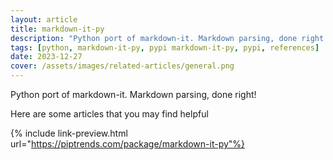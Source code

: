 ```yaml
---
layout: article
title: markdown-it-py
description: "Python port of markdown-it. Markdown parsing, done right!"
tags: [python, markdown-it-py, pypi markdown-it-py, pypi, references]
date: 2023-12-27
cover: /assets/images/related-articles/general.png
---
```


Python port of markdown-it. Markdown parsing, done right!

Here are some articles that you may find helpful

{% include link-preview.html url="https://piptrends.com/package/markdown-it-py"%}